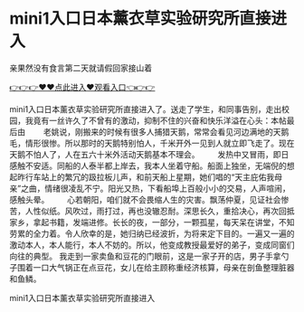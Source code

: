 # mini1入口日本薰衣草实验研究所直接进入
亲果然没有食言第二天就请假回家接山着

<a href="https://github.com/getmal/fdwwt/issues/2">👉👉👉♥♥点此进入♥观看入口👈👉👉</a>

mini1入口日本薰衣草实验研究所直接进入了。送走了学生，和同事告别，走出校园，我竟有一丝许久了不曾有的激动，抑制不住的兴奋和快乐洋溢在心头：本帖最后由
　　老姚说，刚搬来的时候有很多人捕猎天鹅，常常会看见河边满地的天鹅毛，情形很惨。所以那时的天鹅特别怕人，千米开外一见到人就立即飞走了。现在天鹅不怕人了，人在五六十米外活动天鹅基本不理会。
　　发热中又冒雨，即日感触不安适。同船的人泰半都上岸去，我本人坐着守船。船面上独坐，无端倪的想起昨行车站上的繁冗的趿拉板儿声，和前天船上星期，她们唱的“天主庇佑我母亲”之曲，情绪很凌乱不宁。阳光又热，下看船埠上百般小小的交易，人声喧闹，感触头晕。
　　心若朝阳，咱们就不会畏缩人生的灾害。飘荡仲夏，见证社会惨苦，人性似纸。风吹过，雨打过，再也没辙忍耐。深思长久，重拾决心，再次回抵家乡，拿起书籍，发端进修。长长的夜，一部分，一颗孤星，每天呆在讲堂，不知劳累的全力着。令人欣幸的是，她归纳已经波折，为将来定下目的。一遍又一遍的激动本人，本人能行，本人不妨的。所以，他变成教授最爱好的弟子，变成同窗们向往的典型。
我走到一家卖鱼和豆花的门眼前，这是一家子开的店，男子手拿勺子围着一口大气锅正在点豆花，女儿在给主顾称重经济核算，母亲在剖鱼整理脏器和鱼鳞。

mini1入口日本薰衣草实验研究所直接进入
